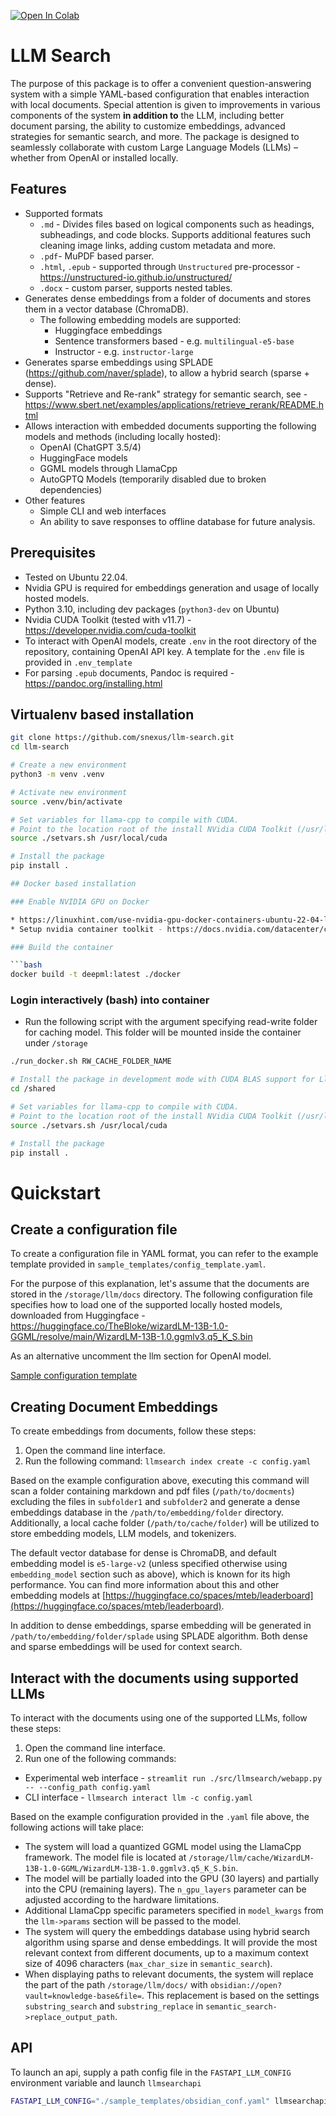 [![Open In Colab](https://colab.research.google.com/assets/colab-badge.svg)](https://githubtocolab.com/snexus/llm-search/blob/main/notebooks/llmsearch_google_colab_demo.ipynb)

# LLM Search

The purpose of this package is to offer a convenient question-answering system with a simple YAML-based configuration that enables interaction with local documents. Special attention is given to improvements in various components of the system **in addition to** the LLM, including better document parsing, the ability to customize embeddings, advanced strategies for semantic search, and more. The package is designed to seamlessly collaborate with custom Large Language Models (LLMs) – whether from OpenAI or installed locally.

## Features

* Supported formats
    * `.md` - Divides files based on logical components such as headings, subheadings, and code blocks. Supports additional features such cleaning image links, adding custom metadata and more.
    * `.pdf`- MuPDF based parser.
    * `.html`, `.epub` - supported through `Unstructured` pre-processor - https://unstructured-io.github.io/unstructured/
    * `.docx` - custom parser, supports nested tables.
* Generates dense embeddings from a folder of documents and stores them in a vector database (ChromaDB).
  * The following embedding models are supported:
    * Huggingface embeddings
    * Sentence transformers based - e.g. `multilingual-e5-base`
    * Instructor - e.g. `instructor-large`
* Generates sparse embeddings using SPLADE (https://github.com/naver/splade), to allow a hybrid search (sparse + dense).
* Supports "Retrieve and Re-rank" strategy for semantic search, see - https://www.sbert.net/examples/applications/retrieve_rerank/README.html
* Allows interaction with embedded documents supporting the following models and methods (including locally hosted):
    * OpenAI (ChatGPT 3.5/4)
    * HuggingFace models
    * GGML models through LlamaCpp
    * AutoGPTQ Models (temporarily disabled due to broken dependencies)
* Other features
    * Simple CLI and web interfaces
    * An ability to save responses to offline database for future analysis.


## Prerequisites

* Tested on Ubuntu 22.04.
* Nvidia GPU is required for embeddings generation and usage of locally hosted models.
* Python 3.10, including dev packages (`python3-dev` on Ubuntu)
* Nvidia CUDA Toolkit (tested with v11.7) - https://developer.nvidia.com/cuda-toolkit
* To interact with OpenAI models, create `.env` in the root directory of the repository, containing OpenAI API key. A template for the `.env` file is provided in `.env_template`
* For parsing `.epub` documents, Pandoc is required - https://pandoc.org/installing.html


## Virtualenv based installation

```bash
git clone https://github.com/snexus/llm-search.git
cd llm-search

# Create a new environment
python3 -m venv .venv 

# Activate new environment
source .venv/bin/activate

# Set variables for llama-cpp to compile with CUDA.
# Point to the location root of the install NVidia CUDA Toolkit (/usr/local/cuda on Ubuntu)
source ./setvars.sh /usr/local/cuda

# Install the package
pip install .

## Docker based installation

### Enable NVIDIA GPU on Docker

* https://linuxhint.com/use-nvidia-gpu-docker-containers-ubuntu-22-04-lts/
* Setup nvidia container toolkit - https://docs.nvidia.com/datacenter/cloud-native/container-toolkit/install-guide.html#setting-up-nvidia-container-toolkit

### Build the container

```bash
docker build -t deepml:latest ./docker
```

### Login interactively (bash) into container

* Run the following script with the argument specifying read-write folder for caching model. This folder will be mounted inside the container under `/storage`

```bash
./run_docker.sh RW_CACHE_FOLDER_NAME

# Install the package in development mode with CUDA BLAS support for LlamaCpp
cd /shared

# Set variables for llama-cpp to compile with CUDA.
# Point to the location root of the install NVidia CUDA Toolkit (/usr/local/cuda on Ubuntu)
source ./setvars.sh /usr/local/cuda

# Install the package
pip install .
```


# Quickstart

## Create a configuration file


To create a configuration file in YAML format, you can refer to the example template provided in `sample_templates/config_template.yaml`.

For the purpose of this explanation, let's assume that the documents are stored in the `/storage/llm/docs` directory. The following configuration file specifies how to load one of the supported locally hosted models, downloaded from Huggingface - https://huggingface.co/TheBloke/wizardLM-13B-1.0-GGML/resolve/main/WizardLM-13B-1.0.ggmlv3.q5_K_S.bin

As an alternative uncomment the llm section for OpenAI model.


[Sample configuration template](sample_templates/config_template.yaml)


## Creating Document Embeddings

To create embeddings from documents, follow these steps:

1. Open the command line interface.
2. Run the following command: `llmsearch index create -c config.yaml`

Based on the example configuration above, executing this command will scan a folder containing markdown and pdf files (`/path/to/docments`) excluding the files in `subfolder1` and `subfolder2` and generate a dense embeddings database in the `/path/to/embedding/folder` directory. Additionally, a local cache folder (`/path/to/cache/folder`) will be utilized to store embedding models, LLM models, and tokenizers.


The default vector database for dense is ChromaDB, and default embedding model is `e5-large-v2` (unless specified otherwise using `embedding_model` section such as above), which is known for its high performance. You can find more information about this and other embedding models at [https://huggingface.co/spaces/mteb/leaderboard](https://huggingface.co/spaces/mteb/leaderboard).

In addition to dense embeddings, sparse embedding will be generated in `/path/to/embedding/folder/splade` using SPLADE algorithm. Both dense and sparse embeddings will be used for context search.


## Interact with the documents using supported LLMs

To interact with the documents using one of the supported LLMs, follow these steps:

1. Open the command line interface.
2. Run one of the following commands: 

* Experimental web interface - `streamlit run ./src/llmsearch/webapp.py -- --config_path config.yaml`
* CLI interface - `llmsearch interact llm -c config.yaml`

Based on the example configuration provided in the `.yaml` file above, the following actions will take place:

- The system will load a quantized GGML model using the LlamaCpp framework. The model file is located at `/storage/llm/cache/WizardLM-13B-1.0-GGML/WizardLM-13B-1.0.ggmlv3.q5_K_S.bin`.
- The model will be partially loaded into the GPU (30 layers) and partially into the CPU (remaining layers). The `n_gpu_layers` parameter can be adjusted according to the hardware limitations.
- Additional LlamaCpp specific parameters specified in `model_kwargs` from the `llm->params` section will be passed to the model.
- The system will query the embeddings database using hybrid search algorithm using sparse and dense embeddings. It will provide the most relevant context from different documents, up to a maximum context size of 4096 characters (`max_char_size` in `semantic_search`).
- When displaying paths to relevant documents, the system will replace the part of the path `/storage/llm/docs/` with `obsidian://open?vault=knowledge-base&file=`. This replacement is based on the settings `substring_search` and `substring_replace` in `semantic_search->replace_output_path`.

## API

To launch an api, supply a path config file in the `FASTAPI_LLM_CONFIG` environment variable and launch `llmsearchapi` 

```bash
FASTAPI_LLM_CONFIG="./sample_templates/obsidian_conf.yaml" llmsearchapi
```
